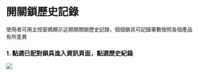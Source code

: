 # 開關鎖歷史記錄

使用者可用主控密碼顯示近期開關鎖歷史記錄，個個鎖具可記錄筆數按照各個產品有所差異

### 1. 點選已配對鎖具進入資訊頁面，點選歷史紀錄

![](https://userstartw.files.wordpress.com/2016/10/2016_10_07_09_06_17-mp4-still012.jpg)

